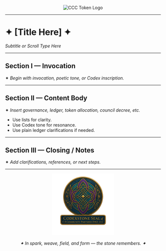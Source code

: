 <p align="center">
  <img src="https://raw.githubusercontent.com/c3codex/assets/main/CCC-token.PNG" alt="CCC Token Logo" width="200">
</p>

---

# ✦ [Title Here] ✦  
*Subtitle or Scroll Type Here*  

---

## Section I — Invocation  
✦ *Begin with invocation, poetic tone, or Codex inscription.*  

---

## Section II — Content Body  
✦ *Insert governance, ledger, token allocation, council decree, etc.*  
- Use lists for clarity.  
- Use Codex tone for resonance.  
- Use plain ledger clarifications if needed.  

---

## Section III — Closing / Notes  
✦ *Add clarifications, references, or next steps.*  

---

<p align="center">
  <img src="https://raw.githubusercontent.com/c3codex/assets/main/Codexstone_Seal.PNG" alt="Codexstone Seal" width="200">
</p>

<p align="center"><em>✦ In spark, weave, field, and form — the stone remembers. ✦</em></p>

